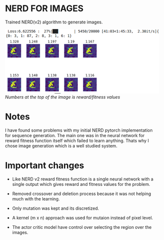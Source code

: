 
# NERD FOR IMAGES
Trained NERD(v2) algorithm to generate images.

![nerd_mnist](https://raw.githubusercontent.com/Gananath/NERD/master/NERD_IMAGES/nerd_mnist.png)
*Numbers at the top of the image is reward/fitness values*

# Notes
I have found some problems with my initial NERD pytorch implementation for sequence generation. The main one was in the neural network for reward fitness function itself which failed to learn anything. Thats why I chose image generation which is a well studied system.


# Important changes

- Like NERD v2 reward fitness function is a single neural network with a single output which gives reward and fitness values for the problem.

- Removed crossover and deletion process because it was not helping much with the learning.

- Only mutation was kept and its discretized.

- A kernel (m x n) approach was used for mutaion instead of pixel level.

- The actor critic model have control over selecting the region over the images.


